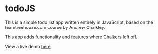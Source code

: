 todoJS
======

This is a simple todo list app written entirely in JavaScript, based on the teamtreehouse.com course by Andrew Chalkley.

This app adds functionality and features where <a href="https://github.com/chalkers">Chalkers</a> left off.

View a live demo <a href="http://paulrazgaitis.com/lab/todo/">here</a>
